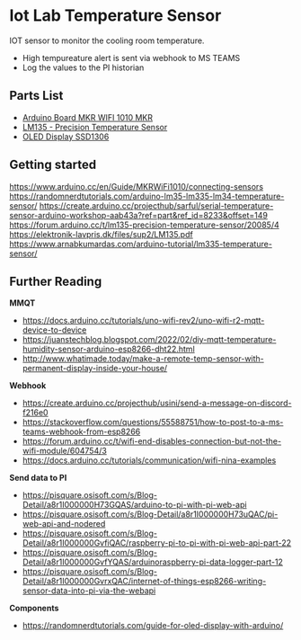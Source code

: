 # Iot Lab Temperature Sensor

IOT sensor to monitor the cooling room temperature.
* High tempureature alert is sent via webhook to MS TEAMS
* Log the values to the PI historian


## Parts List  

- [Arduino Board MKR WIFI 1010 MKR](https://www.computersalg.dk/i/4892362/arduino-mkr-wifi-1010-arm-cortex-m0-48-mhz-0-256-mb-32-kb-arduino-25-x-61-5-mm)  
- [LM135 - Precision Temperature Sensor](https://elektronik-lavpris.dk/p100429/lm335az-temp-sensor-40-100c-to92-05)  
- [OLED Display SSD1306](https://elektronik-lavpris.dk/p143602/modu0052-ssd1306-128x64-pixel-uoled-display-module-blue/)



## Getting started  
 

https://www.arduino.cc/en/Guide/MKRWiFi1010/connecting-sensors  
https://randomnerdtutorials.com/arduino-lm35-lm335-lm34-temperature-sensor/
https://create.arduino.cc/projecthub/sarful/serial-temperature-sensor-arduino-workshop-aab43a?ref=part&ref_id=8233&offset=149  
https://forum.arduino.cc/t/lm135-precision-temperature-sensor/20085/4
https://elektronik-lavpris.dk/files/sup2/LM135.pdf
https://www.arnabkumardas.com/arduino-tutorial/lm335-temperature-sensor/

## Further Reading

**MMQT**  
- https://docs.arduino.cc/tutorials/uno-wifi-rev2/uno-wifi-r2-mqtt-device-to-device  
- https://juanstechblog.blogspot.com/2022/02/diy-mqtt-temperature-humidity-sensor-arduino-esp8266-dht22.html
- http://www.whatimade.today/make-a-remote-temp-sensor-with-permanent-display-inside-your-house/

**Webhook**  
- https://create.arduino.cc/projecthub/usini/send-a-message-on-discord-f216e0
- https://stackoverflow.com/questions/55588751/how-to-post-to-a-ms-teams-webhook-from-esp8266
- https://forum.arduino.cc/t/wifi-end-disables-connection-but-not-the-wifi-module/604754/3
- https://docs.arduino.cc/tutorials/communication/wifi-nina-examples

**Send data to PI**  
- https://pisquare.osisoft.com/s/Blog-Detail/a8r1I000000H73GQAS/arduino-to-pi-with-pi-web-api
- https://pisquare.osisoft.com/s/Blog-Detail/a8r1I000000H73uQAC/pi-web-api-and-nodered
- https://pisquare.osisoft.com/s/Blog-Detail/a8r1I000000GvfiQAC/raspberry-pi-to-pi-with-pi-web-api-part-22
- https://pisquare.osisoft.com/s/Blog-Detail/a8r1I000000GvfYQAS/arduinoraspberry-pi-data-logger-part-12
- https://pisquare.osisoft.com/s/Blog-Detail/a8r1I000000GvrxQAC/internet-of-things-esp8266-writing-sensor-data-into-pi-via-the-webapi


**Components**  
- https://randomnerdtutorials.com/guide-for-oled-display-with-arduino/ 
